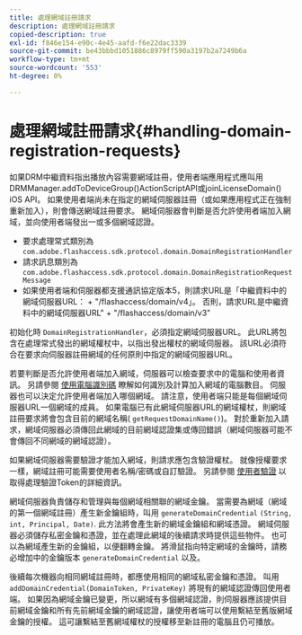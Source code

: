 ```yaml
---
title: 處理網域註冊請求
description: 處理網域註冊請求
copied-description: true
exl-id: f846e154-e90c-4e45-aafd-f6e22dac3339
source-git-commit: be43bbbd1051886c8979ff590a3197b2a7249b6a
workflow-type: tm+mt
source-wordcount: '553'
ht-degree: 0%

---
```


# 處理網域註冊請求{#handling-domain-registration-requests}

如果DRM中繼資料指出播放內容需要網域註冊，使用者端應用程式應叫用DRMManager.addToDeviceGroup()ActionScriptAPI或joinLicenseDomain() iOS API。 如果使用者端尚未在指定的網域伺服器註冊（或如果應用程式正在強制重新加入），則會傳送網域註冊要求。 網域伺服器會判斷是否允許使用者端加入網域，並向使用者端發出一或多個網域認證。

* 要求處理常式類別為 `com.adobe.flashaccess.sdk.protocol.domain.DomainRegistrationHandler`
* 請求訊息類別為 `com.adobe.flashaccess.sdk.protocol.domain.DomainRegistrationRequestMessage`
* 如果使用者端和伺服器都支援通訊協定版本5，則請求URL是「中繼資料中的網域伺服器URL： + &quot;/flashaccess/domain/v4」。 否則，請求URL是中繼資料中的網域伺服器URL&quot; + &quot;/flashaccess/domain/v3&quot;

初始化時 `DomainRegistrationHandler`，必須指定網域伺服器URL。 此URL將包含在處理常式發出的網域權杖中，以指出發出權杖的網域伺服器。 該URL必須符合在要求向伺服器註冊網域的任何原則中指定的網域伺服器URL。

若要判斷是否允許使用者端加入網域，伺服器可以檢查要求中的電腦和使用者資訊。 另請參閱 [使用電腦識別碼](../../aaxs-protecting-content/content-implementing-the-license-server/content-processing-aaxs-requests/content-using-machine-ids.md) 瞭解如何識別及計算加入網域的電腦數目。 伺服器也可以決定允許使用者端加入哪個網域。 請注意，使用者端只能是每個網域伺服器URL一個網域的成員。 如果電腦已有此網域伺服器URL的網域權杖，則網域註冊要求將會包含目前的網域名稱( `getRequestDomainName()`)。 對於重新加入請求，網域伺服器必須傳回此網域的目前網域認證集或傳回錯誤（網域伺服器可能不會傳回不同網域的網域認證）。

如果網域伺服器需要驗證才能加入網域，則請求應包含驗證權杖。 就像授權要求一樣，網域註冊可能需要使用者名稱/密碼或自訂驗證。 另請參閱 [使用者驗證](../../aaxs-protecting-content/content-introduction/content-usage-rules/content-authentication/content-user-authentication.md) 以取得處理驗證Token的詳細資訊。

網域伺服器負責儲存和管理與每個網域相關聯的網域金鑰。 當需要為網域（網域的第一個網域註冊）產生新金鑰組時，叫用 `generateDomainCredential` `(String, int, Principal, Date)`. 此方法將會產生新的網域金鑰組和網域憑證。 網域伺服器必須儲存私密金鑰和憑證，並在處理此網域的後續請求時提供這些物件。 也可以為網域產生新的金鑰組，以便翻轉金鑰。 將滑鼠指向特定網域的金鑰時，請務必增加中的金鑰版本 `generateDomainCredential` 以及。

後續每次機器向相同網域註冊時，都應使用相同的網域私密金鑰和憑證。 叫用 `addDomainCredential(DomainToken, PrivateKey)` 將現有的網域認證傳回使用者端。 如果因為網域金鑰已變更，所以網域有多個網域認證，則伺服器應該提供目前網域金鑰和所有先前網域金鑰的網域認證，讓使用者端可以使用繫結至舊版網域金鑰的授權。 這可讓繫結至舊網域權杖的授權移至新註冊的電腦且仍可播放。
